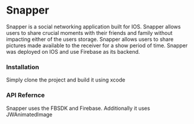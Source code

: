 # Snapper

Snapper is a social networking application built for IOS. Snapper allows users to share crucial moments with their friends and family without impacting either of the users storage. Snapper allows users to share pictures made available to the receiver for a show period of time. Snapper was deployed on IOS and use Firebase as its backend.

### Installation
Simply clone the project and build it using xcode

### API Refernce
Snapper uses the FBSDK and Firebase. Additionally it uses JWAnimatedImage


